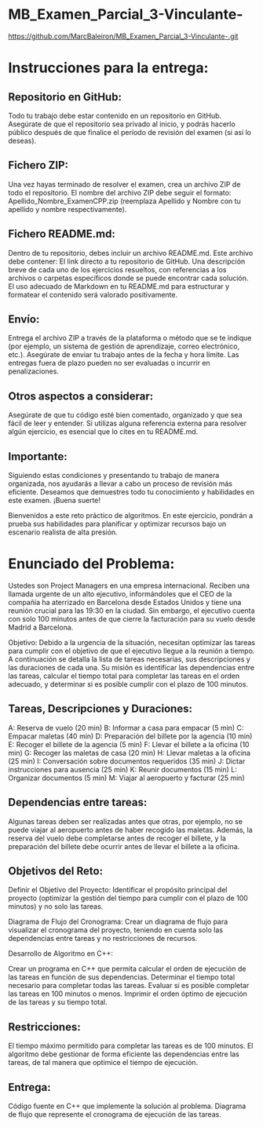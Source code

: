 # MB_Examen_Parcial_3-Vinculante-

https://github.com/MarcBaleiron/MB_Examen_Parcial_3-Vinculante-.git

# Instrucciones para la entrega:

## Repositorio en GitHub:
Todo tu trabajo debe estar contenido en un repositorio en GitHub.
Asegúrate de que el repositorio sea privado al inicio, y podrás hacerlo público después de que finalice el período de revisión del examen (si así lo deseas).

## Fichero ZIP:
Una vez hayas terminado de resolver el examen, crea un archivo ZIP de todo el repositorio.
El nombre del archivo ZIP debe seguir el formato: Apellido_Nombre_ExamenCPP.zip (reemplaza Apellido y Nombre con tu apellido y nombre respectivamente).

## Fichero README.md:
Dentro de tu repositorio, debes incluir un archivo README.md.
Este archivo debe contener:
El link directo a tu repositorio de GitHub.
Una descripción breve de cada uno de los ejercicios resueltos, con referencias a los archivos o carpetas específicos donde se puede encontrar cada solución.
El uso adecuado de Markdown en tu README.md para estructurar y formatear el contenido será valorado positivamente.

## Envío:
Entrega el archivo ZIP a través de la plataforma o método que se te indique (por ejemplo, un sistema de gestión de aprendizaje, correo electrónico, etc.).
Asegúrate de enviar tu trabajo antes de la fecha y hora límite. Las entregas fuera de plazo pueden no ser evaluadas o incurrir en penalizaciones.

## Otros aspectos a considerar:
Asegúrate de que tu código esté bien comentado, organizado y que sea fácil de leer y entender.
Si utilizas alguna referencia externa para resolver algún ejercicio, es esencial que lo cites en tu README.md.

## Importante:
Siguiendo estas condiciones y presentando tu trabajo de manera organizada, nos ayudarás a llevar a cabo un proceso de revisión más eficiente. Deseamos que demuestres todo tu conocimiento y habilidades en este examen. ¡Buena suerte!

Bienvenidos a este reto práctico de algoritmos. En este ejercicio, pondrán a prueba sus habilidades para planificar y optimizar recursos bajo un escenario realista de alta presión.

# Enunciado del Problema:

Ustedes son Project Managers en una empresa internacional. Reciben una llamada urgente de un alto ejecutivo, informándoles que el CEO de la compañía ha aterrizado en Barcelona desde Estados Unidos y tiene una reunión crucial para las 19:30 en la ciudad. Sin embargo, el ejecutivo cuenta con solo 100 minutos antes de que cierre la facturación para su vuelo desde Madrid a Barcelona.

Objetivo: Debido a la urgencia de la situación, necesitan optimizar las tareas para cumplir con el objetivo de que el ejecutivo llegue a la reunión a tiempo. A continuación se detalla la lista de tareas necesarias, sus descripciones y las duraciones de cada una. Su misión es identificar las dependencias entre las tareas, calcular el tiempo total para completar las tareas en el orden adecuado, y determinar si es posible cumplir con el plazo de 100 minutos.

## Tareas, Descripciones y Duraciones:

A: Reserva de vuelo (20 min)
B: Informar a casa para empacar (5 min)
C: Empacar maletas (40 min)
D: Preparación del billete por la agencia (10 min)
E: Recoger el billete de la agencia (5 min)
F: Llevar el billete a la oficina (10 min)
G: Recoger las maletas de casa (20 min)
H: Llevar maletas a la oficina (25 min)
I: Conversación sobre documentos requeridos (35 min)
J: Dictar instrucciones para ausencia (25 min)
K: Reunir documentos (15 min)
L: Organizar documentos (5 min)
M: Viajar al aeropuerto y facturar (25 min)

## Dependencias entre tareas:
Algunas tareas deben ser realizadas antes que otras, por ejemplo, no se puede viajar al aeropuerto antes de haber recogido las maletas.
Además, la reserva del vuelo debe completarse antes de recoger el billete, y la preparación del billete debe ocurrir antes de llevar el billete a la oficina.

## Objetivos del Reto:
Definir el Objetivo del Proyecto: Identificar el propósito principal del proyecto (optimizar la gestión del tiempo para cumplir con el plazo de 100 minutos) y no solo las tareas.

Diagrama de Flujo del Cronograma: Crear un diagrama de flujo para visualizar el cronograma del proyecto, teniendo en cuenta solo las dependencias entre tareas y no restricciones de recursos.

Desarrollo de Algoritmo en C++:

Crear un programa en C++ que permita calcular el orden de ejecución de las tareas en función de sus dependencias.
Determinar el tiempo total necesario para completar todas las tareas.
Evaluar si es posible completar las tareas en 100 minutos o menos.
Imprimir el orden óptimo de ejecución de las tareas y su tiempo total.

## Restricciones:
El tiempo máximo permitido para completar las tareas es de 100 minutos.
El algoritmo debe gestionar de forma eficiente las dependencias entre las tareas, de tal manera que optimice el tiempo de ejecución.

## Entrega:
Código fuente en C++ que implemente la solución al problema.
Diagrama de flujo que represente el cronograma de ejecución de las tareas.